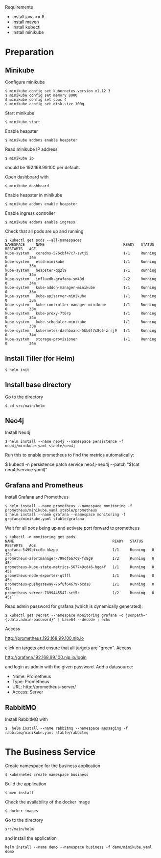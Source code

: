 Requirements

* Install java >= 8
* Install maven
* Install kubectl
* Install minikube

# Preparation

## Minikube

Configure minikube

    $ minikube config set kubernetes-version v1.12.3
    $ minikube config set memory 8000
    $ minikube config set cpus 4
    $ minikube config set disk-size 100g

Start minikube

    $ minikube start

Enable heapster

    $ minikube addons enable heapster

Read minikube IP address

    $ minikube ip

should be 192.168.99.100 per default.

Open dashboard with

    $ minikube dashboard

Enable heapster in minikube

    $ minikube addons enable heapster

Enable ingress controller

    $ minikube addons enable ingress

Check that all pods are up and running

    $ kubectl get pods --all-namespaces 
    NAMESPACE     NAME                                    READY   STATUS    RESTARTS   AGE
    kube-system   coredns-576cbf47c7-zvtj5                1/1     Running   0          34m
    kube-system   etcd-minikube                           1/1     Running   0          33m
    kube-system   heapster-qq2l9                          1/1     Running   0          34m
    kube-system   influxdb-grafana-sm48d                  2/2     Running   0          34m
    kube-system   kube-addon-manager-minikube             1/1     Running   0          33m
    kube-system   kube-apiserver-minikube                 1/1     Running   0          33m
    kube-system   kube-controller-manager-minikube        1/1     Running   0          33m
    kube-system   kube-proxy-7t6rp                        1/1     Running   0          34m
    kube-system   kube-scheduler-minikube                 1/1     Running   0          33m
    kube-system   kubernetes-dashboard-5bb6f7c8c6-zrrj9   1/1     Running   0          34m
    kube-system   storage-provisioner                     1/1     Running   0          34m

## Install Tiller (for Helm)

    $ helm init
    
## Install base directory

Go to the directory

    $ cd src/main/helm

## Neo4j

Install Neo4j

    $ helm install --name neo4j --namespace persistence -f neo4j/minikube.yaml stable/neo4j

Run this to enable prometheus to find the metrics automatically:

   $ kubectl -n persistence patch service neo4j-neo4j --patch "$(cat neo4j/service.yaml)"

## Grafana and Prometheus

Install Grafana and Prometheus

    $ helm install --name prometheus --namespace monitoring -f prometheus/minikube.yaml stable/prometheus
    $ helm install --name grafana --namespace monitoring -f grafana/minikube.yaml stable/grafana

Wait for all pods being up and activate port forward to prometheus

    $ kubectl -n monitoring get pods
    NAME                                             READY   STATUS    RESTARTS   AGE
    grafana-5499bfcc6b-hkzpb                         1/1     Running   0          35s
    prometheus-alertmanager-799df667c9-fs8g9         1/2     Running   0          45s
    prometheus-kube-state-metrics-567749cd46-hgq4f   1/1     Running   0          45s
    prometheus-node-exporter-qtffl                   1/1     Running   0          45s
    prometheus-pushgateway-76f8f64679-bxds8          1/1     Running   0          45s
    prometheus-server-7899445547-srt5c               1/2     Running   0          45s```

Read admin password for grafana (which is dynamically generated):

    $ kubectl get secret --namespace monitoring grafana -o jsonpath="{.data.admin-password}" | base64 --decode ; echo

Access

http://prometheus.192.168.99.100.nip.io

click on targets and ensure that all targets are "green". Access 

http://grafana.192.168.99.100.nip.io/login 

and login as admin with the given password. Add a datasource:

* Name: Prometheus
* Type: Prometheus
* URL: http://prometheus-server/
* Access: Server

## RabbitMQ

Install RabbitMQ with

    $  helm install --name rabbitmq --namespace messaging -f rabbitmq/minikube.yaml stable/rabbitmq

# The Business Service

Create namespace for the business application

    $ kubernetes create namespace business
    
Build the application

    $ mvn install
    
Check the availability of the docker image

    $ docker images

Go to the directory

    src/main/helm
    
and install the application

	helm install --name demo --namespace business -f demo/minikube.yaml demo
